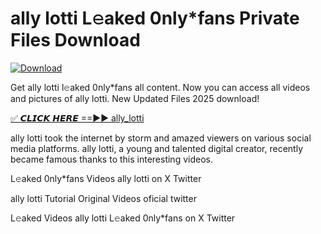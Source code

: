 # ally lotti L𝚎aked 0nly*fans Private Files Download

[![Download](https://i.imgur.com/PoXn3jX.png)](https://mediafirer.com/ally+lotti)

Get ally lotti l𝚎aked 0nly*fans all content. Now you can access all videos and pictures of ally lotti. New Updated Files 2025 download!

[✅ 𝘾𝙇𝙄𝘾𝙆 𝙃𝙀𝙍𝙀 ==►► ally_lotti](https://mediafirer.com/ally+lotti)

ally lotti took the internet by storm and amazed viewers on various social media platforms. ally lotti, a young and talented digital creator, recently became famous thanks to this interesting videos.

L𝚎aked 0nly*fans Videos ally lotti on X Twitter

ally lotti Tutorial Original Videos oficial twitter

L𝚎aked Videos ally lotti L𝚎aked 0nly*fans on X Twitter